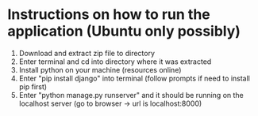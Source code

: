 # Instructions on how to run the application (Ubuntu only possibly)

1. Download and extract zip file to directory
2. Enter terminal and cd into directory where it was extracted
3. Install python on your machine (resources online)
4. Enter "pip install django" into terminal (follow prompts if need to install pip first) 
5. Enter "python manage.py runserver" and it should be running on the localhost server (go to browser -> url is localhost:8000)
